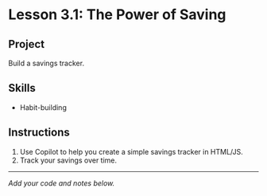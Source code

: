 # Lesson 3.1: The Power of Saving

## Project
Build a savings tracker.

## Skills
- Habit-building

## Instructions
1. Use Copilot to help you create a simple savings tracker in HTML/JS.
2. Track your savings over time.

---

*Add your code and notes below.*
